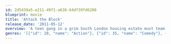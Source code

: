 ```yaml
---
id: 2d5439a5-e211-49f1-a636-64df39fd6200
blueprint: movie
title: 'Attack the Block'
release_date: '2011-05-12'
overview: 'A teen gang in a grim South London housing estate must team up with the other residents to protect their neighbourhood from a terrifying alien invasion.'
genres: '[{"id": 28, "name": "Action"}, {"id": 35, "name": "Comedy"}, {"id": 878, "name": "Science Fiction"}]'
---
```


